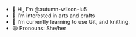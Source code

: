 - 👋 Hi, I’m @autumn-wilson-iu5
- 👀 I’m interested in arts and crafts
- 🌱 I’m currently learning to use Git, and knitting.
- 😄 Pronouns: She/her

<!---
autumn-wilson-iu5/autumn-wilson-iu5 is a ✨ special ✨ repository because its `README.md` (this file) appears on your GitHub profile.
You can click the Preview link to take a look at your changes.
--->
